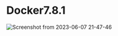 # Docker7.8.1
![Screenshot from 2023-06-07 21-47-46](https://github.com/SaptArm/Docker7.8.1/assets/129938847/c7fe5a23-fe52-4c75-8803-dd94f22b696a)
